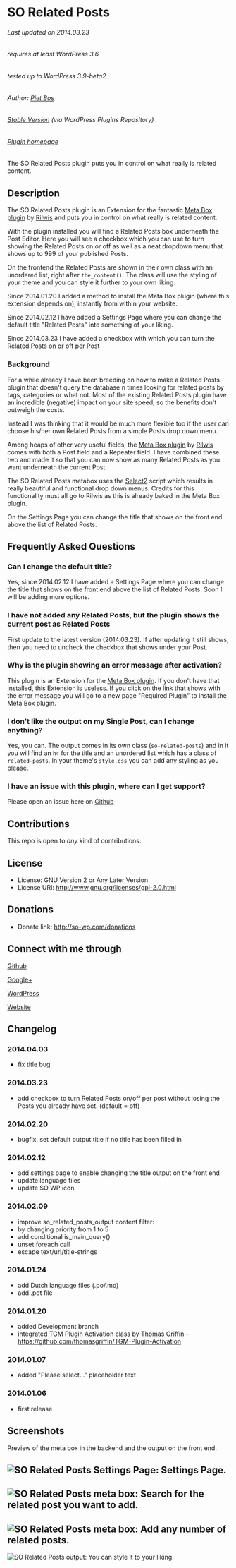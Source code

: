 # SO Related Posts

###### Last updated on 2014.03.23
###### requires at least WordPress 3.6
###### tested up to WordPress 3.9-beta2
###### Author: [Piet Bos](https://github.com/senlin)
###### [Stable Version](http://wordpress.org/plugins/so-related-posts) (via WordPress Plugins Repository)
###### [Plugin homepage](http://so-wp.com/?p=63)

The SO Related Posts plugin puts you in control on what really is related content.

## Description

The SO Related Posts plugin is an Extension for the fantastic [Meta Box plugin](https://github.com/rilwis/meta-box) by [Rilwis](https://github.com/rilwis/) and puts you in control on what really is related content. 

With the plugin installed you will find a Related Posts box underneath the Post Editor. Here you will see a checkbox which you can use to turn showing the Related Posts on or off as well as a neat dropdown menu that shows up to 999 of your published Posts.

On the frontend the Related Posts are shown in their own class with an unordered list, right after `the_content()`. The class will use the styling of your theme and you can style it further to your own liking. 

Since 2014.01.20 I added a method to install the Meta Box plugin (where this extension depends on), instantly from within your website.

Since 2014.02.12 I have added a Settings Page where you can change the default title "Related Posts" into something of your liking.

Since 2014.03.23 I have added a checkbox with which you can turn the Related Posts on or off per Post

### Background

For a while already I have been breeding on how to make a Related Posts plugin that doesn't query the database n times looking for related posts by tags, categories or what not. Most of the existing Related Posts plugin have an incredible (negative) impact on your site speed, so the benefits don't outweigh the costs.

Instead I was thinking that it would be much more flexible too if the user can choose his/her own Related Posts from a simple Posts drop down menu.

Among heaps of other very useful fields, the [Meta Box plugin](http://wordpress.org/plugins/meta-box/) by [Rilwis](http://profiles.wordpress.org/rilwis/) comes  with both a Post field and a Repeater field. I have combined these two and made it so that you can now show as many Related Posts as you want underneath the current Post. 

The SO Related Posts metabox uses the [Select2](http://ivaynberg.github.io/select2/) script which results in really beautiful and functional drop down menus. Credits for this functionality must all go to Rilwis as this is already baked in the Meta Box plugin.

On the Settings Page you can change the title that shows on the front end above the list of Related Posts.

## Frequently Asked Questions

### Can I change the default title?

Yes, since 2014.02.12 I have added a Settings Page where you can change the title that shows on the front end above the list of Related Posts. Soon I will be adding more options.

### I have not added any Related Posts, but the plugin shows the current post as Related Posts

First update to the latest version (2014.03.23). If after updating it still shows, then you need to uncheck the checkbox that shows under your Post.

### Why is the plugin showing an error message after activation?

This plugin is an Extension for the [Meta Box plugin](http://www.deluxeblogtips.com/meta-box/). If you don't have that installed, this Extension is useless. If you click on the link that shows with the error message you will go to a new page "Required Plugin" to install the Meta Box plugin.

### I don't like the output on my Single Post, can I change anything?

Yes, you can. The output comes in its own class (`so-related-posts`) and in it you will find an `h4` for the title and an unordered list which has a class of `related-posts`. In your theme's `style.css` you can add any styling as you please.

### I have an issue with this plugin, where can I get support?

Please open an issue here on [Github](https://github.com/senlin/so-related-posts/issues)

## Contributions

This repo is open to _any_ kind of contributions.

## License

* License: GNU Version 2 or Any Later Version
* License URI: http://www.gnu.org/licenses/gpl-2.0.html

## Donations

* Donate link: http://so-wp.com/donations

## Connect with me through

[Github](https://github.com/senlin) 

[Google+](http://plus.google.com/+PietBos) 

[WordPress](http://profiles.wordpress.org/senlin/) 

[Website](http://senlinonline.com)

## Changelog

### 2014.04.03

* fix title bug

### 2014.03.23

* add checkbox to turn Related Posts on/off per post without losing the Posts you already have set. (default = off)

### 2014.02.20

* bugfix, set default output title if no title has been filled in

### 2014.02.12

* add settings page to enable changing the title output on the front end
* update language files
* update SO WP icon

### 2014.02.09

* improve so_related_posts_output content filter:
* by changing priority from 1 to 5
* add conditional is_main_query()
* unset foreach call
* escape text/url/title-strings

### 2014.01.24

* add Dutch language files (.po/.mo)
* add .pot file

### 2014.01.20

* added Development branch
* integrated TGM Plugin Activation class by Thomas Griffin - https://github.com/thomasgriffin/TGM-Plugin-Activation

### 2014.01.07

* added "Please select..." placeholder text

### 2014.01.06

* first release

## Screenshots

Preview of the meta box in the backend and the output on the front end.

![SO Related Posts Settings Page: Settings Page.](assets/screenshot-1.png "SO Related Posts settings")
---
![SO Related Posts meta box: Search for the related post you want to add.](assets/screenshot-2.png "SO Related Posts meta box")
---
![SO Related Posts meta box: Add any number of related posts.](assets/screenshot-3.png "SO Related Posts meta box")
---
![SO Related Posts output: You can style it to your liking.](assets/screenshot-4.png "SO Related Posts output")
